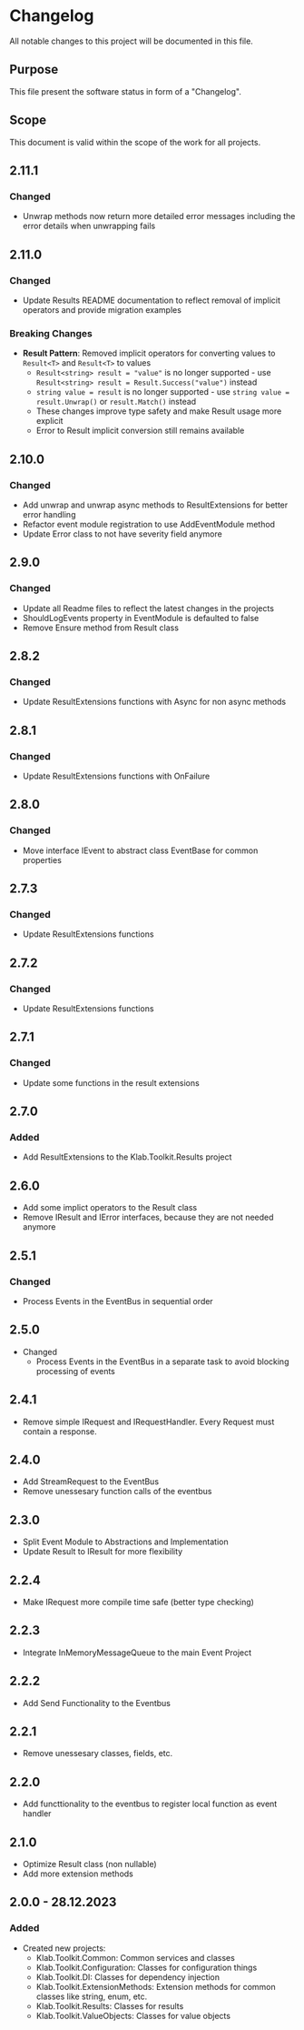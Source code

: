 # Changelog

All notable changes to this project will be documented in this file.

## Purpose

This file present the software status in form of a "Changelog".

## Scope

This document is valid within the scope of the work for all projects.

## 2.11.1

### Changed

* Unwrap methods now return more detailed error messages including the error details when unwrapping fails

## 2.11.0

### Changed

* Update Results README documentation to reflect removal of implicit operators and provide migration examples

### Breaking Changes

* **Result Pattern**: Removed implicit operators for converting values to `Result<T>` and `Result<T>` to values
  - `Result<string> result = "value"` is no longer supported - use `Result<string> result = Result.Success("value")` instead
  - `string value = result` is no longer supported - use `string value = result.Unwrap()` or `result.Match()` instead
  - These changes improve type safety and make Result usage more explicit
  - Error to Result implicit conversion still remains available

## 2.10.0

### Changed

* Add unwrap and unwrap async methods to ResultExtensions for better error handling
* Refactor event module registration to use AddEventModule method
* Update Error class to not have severity field anymore

## 2.9.0

### Changed

* Update all Readme files to reflect the latest changes in the projects
* ShouldLogEvents property in EventModule is defaulted to false
* Remove Ensure method from Result class

## 2.8.2

### Changed

* Update ResultExtensions functions with Async for non async methods

## 2.8.1

### Changed

* Update ResultExtensions functions with OnFailure

## 2.8.0

### Changed

* Move interface IEvent to abstract class EventBase for common properties

## 2.7.3

### Changed

* Update ResultExtensions functions

## 2.7.2

### Changed

* Update ResultExtensions functions

## 2.7.1

### Changed

* Update some functions in the result extensions

## 2.7.0

### Added

* Add ResultExtensions to the Klab.Toolkit.Results project

## 2.6.0

* Add some implict operators to the Result class
* Remove IResult and IError interfaces, because they are not needed anymore

## 2.5.1

### Changed

* Process Events in the EventBus in sequential order

## 2.5.0

* Changed
  * Process Events in the EventBus in a separate task to avoid blocking processing of events

## 2.4.1

* Remove simple IRequest and IRequestHandler. Every Request must contain a response.

## 2.4.0

* Add StreamRequest to the EventBus
* Remove unessesary function calls of the eventbus

## 2.3.0

* Split Event Module to Abstractions and Implementation
* Update Result to IResult for more flexibility

## 2.2.4

* Make IRequest more compile time safe (better type checking)

## 2.2.3

* Integrate InMemoryMessageQueue to the main Event Project

## 2.2.2

* Add Send Functionality to the Eventbus

## 2.2.1

* Remove unessesary classes, fields, etc.

## 2.2.0

* Add functtionality to the eventbus to register local function as event handler

## 2.1.0

* Optimize Result class (non nullable)
* Add more extension methods

## 2.0.0 - 28.12.2023

### Added

* Created new projects:
  * Klab.Toolkit.Common: Common services and classes
  * Klab.Toolkit.Configuration: Classes for configuration things
  * Klab.Toolkit.DI: Classes for dependency injection
  * Klab.Toolkit.ExtensionMethods: Extension methods for common classes like string, enum, etc.
  * Klab.Toolkit.Results: Classes for results
  * Klab.Toolkit.ValueObjects: Classes for value objects

